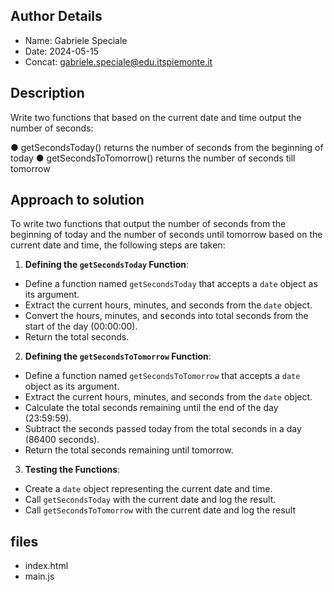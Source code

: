 ## Author Details

* Name: Gabriele Speciale
* Date: 2024-05-15
* Concat: gabriele.speciale@edu.itspiemonte.it





## Description

Write two functions that based on the current date and time output the number 
of seconds:

● getSecondsToday() returns the number of seconds from the beginning of today
● getSecondsToTomorrow() returns the number of seconds till tomorrow





## Approach to solution

To write two functions that output the number of seconds from the beginning of today and the number of seconds until tomorrow based on the current date and time, the following steps are taken:

1. **Defining the `getSecondsToday` Function**:
- Define a function named `getSecondsToday` that accepts a `date` object as its argument.
- Extract the current hours, minutes, and seconds from the `date` object.
- Convert the hours, minutes, and seconds into total seconds from the start of the day (00:00:00).
- Return the total seconds.

2. **Defining the `getSecondsToTomorrow` Function**:
- Define a function named `getSecondsToTomorrow` that accepts a `date` object as its argument.
- Extract the current hours, minutes, and seconds from the `date` object.
- Calculate the total seconds remaining until the end of the day (23:59:59).
- Subtract the seconds passed today from the total seconds in a day (86400 seconds).
- Return the total seconds remaining until tomorrow.

3. **Testing the Functions**:
- Create a `date` object representing the current date and time.
- Call `getSecondsToday` with the current date and log the result.
- Call `getSecondsToTomorrow` with the current date and log the result





## files

* index.html
* main.js